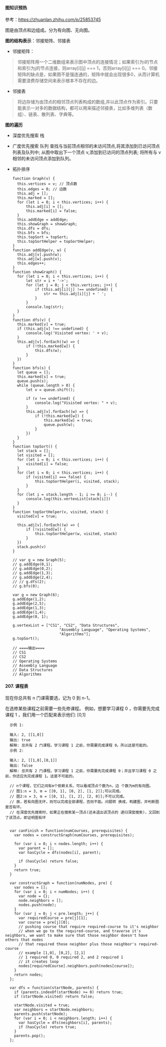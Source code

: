 #### 图知识预热
参考：https://zhuanlan.zhihu.com/p/25853745

图是由顶点和边组成。分为有向图、无向图。

**图的结构表示**：邻接矩阵、邻接表
- 邻接矩阵：
> 邻接矩阵用一个二维数组来表示图中顶点的连接情况；如果索引为i的节点和索引为j的节点连接，则array[i][j] === 1，否则array[i][j] === 0。邻接矩阵的缺点是，如果图不是强连通的，矩阵中就会出现很多0，从而计算机需要浪费存储空间来表示根本不存在的边。
- 邻接表
> 将边存储为由顶点的相邻顶点列表构成的数组,并以此顶点作为索引。只要能表示一对多的数据结构，都可以用来描述邻接表，比如多维列表（数组）、链表、散列表、字典等。




**图的遍历**
- 深度优先搜索 栈
- 广度优先搜索 队列 
   查找与当前顶点相邻的未访问顶点,将其添加到已访问顶点列表及队列中;
   从图中取出下一个顶点 v,添加到已访问的顶点列表;
   将所有与 v 相邻的未访问顶点添加到队列。
- 拓扑排序

      function Graph(v) {
        this.vertices = v; // 顶点数
        this.edges = 0; // 边数
        this.adj = [];
        this.marked = [];
        for (let i = 0; i < this.vertices; i++) {
            this.adj[i] = [];
            this.marked[i] = false;
        }
        this.addEdge = addEdge;
        this.showGraph = showGraph;
        this.dfs = dfs;
        this.bfs = bfs;
        this.topSort = topSort;
        this.topSortHelper = topSortHelper;
      }
      function addEdge(v, w) {
        this.adj[v].push(w);
        this.adj[w].push(v);
        this.edges++;
      }
      function showGraph() {
        for (let i = 0; i < this.vertices; i++) {
            let str = i + '->';
            for (let j = 0; j < this.vertices; j++) {
                if (this.adj[i][j] !== undefined) {
                    str += this.adj[i][j] + ' ';
                }
            }
            console.log(str);
        }
      } 
      function dfs(v) {
        this.marked[v] = true;
        if (this.adj[v] !== undefined) {
            console.log('Visisted vertex: ' + v);
        }
        this.adj[v].forEach((w) => {
            if (!this.marked[w]) {
                this.dfs(w);
            }
        })
      }
      function bfs(s) {
        let queue = [];
        this.marked[s] = true;
        queue.push(s);
        while (queue.length > 0) {
            let v = queue.shift();

            if (v !== undefined) {
                console.log("Visisted vertex: " + v);
            }
            this.adj[v].forEach((w) => {
                if (!this.marked[w]) {
                    this.marked[w] = true;
                    queue.push(w);
                }
            })
        }
      }
      function topSort() {
        let stack = [];
        let visited = [];
        for (let i = 0; i < this.vertices; i++) {
            visited[i] = false;
        }
        for (let i = 0; i < this.vertices; i++) {
            if (visited[i] === false) {
                this.topSortHelper(i, visited, stack);
            }
        }
        for (let i = stack.length - 1; i >= 0; i--) {
            console.log(this.vertexList[stack[i]])
        }
      }
      function topSortHelper(v, visited, stack) {
        visited[v] = true;

        this.adj[v].forEach((w) => {
            if (!visited[w]) {
                this.topSortHelper(w, visited, stack)
            }
        })
        stack.push(v)
      }

      // var g = new Graph(5);
      // g.addEdge(0,1);
      // g.addEdge(0,2);
      // g.addEdge(1,3);
      // g.addEdge(2,4);
      // // g.dfs(2);
      // g.bfs(0);

      var g = new Graph(6);
      g.addEdge(1,2);
      g.addEdge(2,5);
      g.addEdge(1,3);
      g.addEdge(1,4);
      g.addEdge(0, 1);

      g.vertexList = ["CS1", "CS2", "Data Structures",
                           "Assembly Language", "Operating Systems",
                           "Algorithms"];
      g.topSort();

      // ====输出====
      // CS1
      // CS2
      // Operating Systems
      // Assembly Language
      // Data Structures
      // Algorithms


#### 207. 课程表
现在你总共有 n 门课需要选，记为 0 到 n-1。

在选修某些课程之前需要一些先修课程。 例如，想要学习课程 0 ，你需要先完成课程 1 ，我们用一个匹配来表示他们: [0,1]


      示例 1:

      输入: 2, [[1,0]] 
      输出: true
      解释: 总共有 2 门课程。学习课程 1 之前，你需要完成课程 0。所以这是可能的。
      示例 2:

      输入: 2, [[1,0],[0,1]]
      输出: false
      解释: 总共有 2 门课程。学习课程 1 之前，你需要先完成​课程 0；并且学习课程 0 之前，你还应先完成课程 1。这是不可能的。
      
      // n个课程，它们之间有m个依赖关系，可以看成顶点个数为n，边 个数为m的有向图。
      // 图1:n = 3, m = [[0, 1], [0, 2], [1, 2]];可以完成。
      // 图2:n = 3, m = [[0, 1], [1, 2], [2, 0]];不可以完成。 
      // 故，若有向图无环，则可以完成全部课程，否则不能。问题转 换成，构建图，并判断图是否有环。
      // 在深度优先搜索时，如果正在搜索某一顶点(还未退出该顶点的 递归深度搜索)，又回到了该顶点，即证明图有环


      var canFinish = function(numCourses, prerequisites) {
        var nodes = constructGraph(numCourses, prerequisites);

        for (var i = 0; i < nodes.length; i++) {
          var parent = [];
          var hasCycle = dfs(nodes[i], parent);

          if (hasCycle) return false;
        }
        return true;
      }

      var constructGraph = function(numNodes, pre) {
        var nodes = [];
        for (var i = 0; i < numNodes; i++) {
          var node = {};
          node.neighbors = [];
          nodes.push(node);
        }
        for (var j = 0; j < pre.length; j++) {
          var requiredCourse = pre[j][1];
          var course = pre[j][0];
          // pushing course that require required-course to it's neighbor
          // when we go to the required-course, and traverse it's neighbors, we want to make sure that those neighbor doesn't have others that nodes
          // that required those neighbor plus those neighbor's required-course
          // example [1,0], [0,2], [2,1]
          // 1 required 0, 0 required 2, and 2 required 1
          // it creates loop
          nodes[requiredCourse].neighbors.push(nodes[course]);
        }
        return nodes;
      };

      var dfs = function(startNode, parents) {
        if (parents.indexOf(startNode) >= 0) return true;
        if (startNode.visited) return false;

        startNode.visited = true;
        var neighbors = startNode.neighbors;
        parents.push(startNode);
        for (var i = 0; i < neighbors.length; i++) {
          var hasCycle = dfs(neighbors[i], parents);
          if (hasCycle) return true;
        }
        parents.pop();
      };
